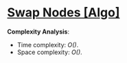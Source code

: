# [Swap Nodes [Algo]](https://www.hackerrank.com/challenges/swap-nodes-algo/problem)

__Complexity Analysis__:
* Time complexity: _O()_.
* Space complexity: _O()_.
